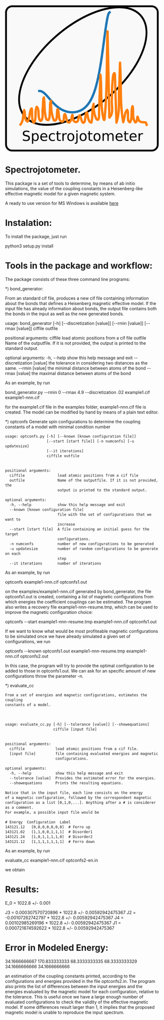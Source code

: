 ![](logo.svg)


Spectrojotometer.
=================

This package is a set of tools to determine, by means of ab initio 
simulations, the value of the coupling constants in a Heisenberg-like effective 
magnetic model for a given magnetic system.


A ready to use version for MS Windows is available [here](http://www2.fisica.unlp.edu.ar/~matera/visualbond/)

Instalation:
============

To install the package, just run

python3 setup.py install




Tools in the package and workflow:
==================================



The package consists of these three command line programs:


*) bond_generator: 

   From an standard cif file, produces a new cif file containing information
   about the bonds that defines a Heisenberg magnetic effective model. If the
   input file has already information about bonds, the output file contains both
   the bonds in the input as well as the new generated bonds.


   usage: bond_generator [-h] [--discretization [value]] [--rmin [value]]
                         [--rmax [value]]
                         ciffile outfile


   positional arguments:
     ciffile               load atomic positions from a cif file
     outfile               Name of the outputfile. If it is not provided, the
                        output is printed to the standard output.

   optional arguments:
     -h, --help            show this help message and exit
     --discretization [value]
                             the tolerance in considering two distances as the
                             same.
     --rmin [value]        the minimal distance between atoms of the bond
     --rmax [value]        the maximal distance between atoms of the bond


As an example, by run 

   bond_generator.py  --rmin 0 --rmax 4.9 --discretization .02  example1.cif example1-nnn.cif

   for the  example1.cif  file in the examples folder, example1-nnn.cif file is created. The model can be modified by hand
   by means of a plain text editor.


*) optconfs
    Generate spin configurations to determine the coupling constants of a model
    with minimal condition number
    
    
    usage: optconfs.py [-h] [--known [known configuration file]]
                       [--start [start file]] [-n numconfs] [-u updatesize]
                       [--it iterations]
                       ciffile outfile
    
    
    positional arguments:
      ciffile               load atomic positions from a cif file
      outfile               Name of the outputfile. If it is not provided, the
                            output is printed to the standard output.
    
    optional arguments:
      -h, --help            show this help message and exit
      --known [known configuration file]
                            file with the set of configurations that we want to
                            increase
      --start [start file]  A file containing an initial guess for the target
                            configurations.
      -n numconfs           number of new configurations to be generated
      -u updatesize         number of random configurations to be generate on each
                            step
      --it iterations       number of iterations
    
    
As an example, by run

   optconfs  example1-nnn.cif optconfs1.out
   
   on the examples/example1-nnn.cif generated by bond_generator, the file optconfs1.out is created, containing a list
   of magnetic configurations from which energies the coefficient couplings can be estimated. The program also writes
   a recovery file example1-nnn-resume.tmp, which can be used to improve the magnetic configuration choice:

   optconfs  --start example1-nnn-resume.tmp example1-nnn.cif optconfs1.out

   If we want to know what would be most profiteable magnetic configurations to be simulated once we have already simulated 
   a given set of configurations, we run

   optconfs  --known optconfs1.out example1-nnn-resume.tmp example1-nnn.cif optconfs2.out

   In this case, the program will try to provide the optimal configuration to be added to those in optconfs1.out.
   We can ask for an specific amount of new configurations throw the parameter -n.


*) evaluate_cc 

    From a set of energies and magnetic configurations, estimates the coupling
    constants of a model.
    
    
    
    usage: evaluate_cc.py [-h] [--tolerance [value]] [--showequations]
                          ciffile [input file]
    
    
    positional arguments:
      ciffile              load atomic positions from a cif file.
      [input file]         file containing evaluated energies and magnetic
                           configurations.
    
    optional arguments:
      -h, --help           show this help message and exit
      --tolerance [value]  Provides the estimated error for the energies.
      --showequations      Prints the resulting equations.

    Notice that in the input file, each line consists on the energy
    of a magnetic configuration, followed by the correspondent magnetic
    configuration as a list [0,1,0,...]. Anything after a # is considerer
    as a comment.
    For example, a possible input file would be
    
    # Energy  Configuration  Label
    143121.12   [0,0,0,0,0,0,0]  # Ferro up
    143121.02   [1,1,0,0,1,1,1]  # Disorder1
    143121.24   [1,0,1,1,1,1,0]  # Disorder2
    143121.12   [1,1,1,1,1,1,1]  # Ferro down

 

As an example, by run

   evaluate_cc  example1-nnn.cif optconfs2-en.in 

   we obtain


 Results:
==========


E_0 =  1022.8  +/-  0.001 

J3  =  0.000307570720896 * 1022.8  +/- 0.00592942475367
J2  =  -0.00107262742797 * 1022.8  +/- 0.00592942475367
J4  =  0.00102985269196 * 1022.8  +/- 0.00592942475367
J1  =  0.000721874592622 * 1022.8  +/- 0.00592942475367


 Error in Modeled Energy: 
==========================


34.1666666667
170.833333333
68.3333333335
68.3333333329
34.1666666666
34.1666666666


   an estimation of the coupling constants printed, according to the configurations and energies provided in the file optconfs2.in.
   The program also prints the list of differences between the input energies and the energies evaluated by the magnetic model
   for each configuration, relative to the tolerance. This is useful once we have a large enough number of evaluated configurations 
   to check the validity of the effective magnetic model. If some differences result larger than 1, it implies that the proposed 
   magnetic model is unable to reproduce the input spectrum.



   



